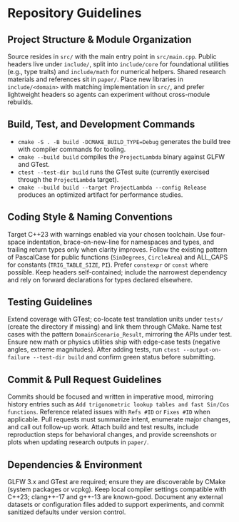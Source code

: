 # Repository Guidelines

## Project Structure & Module Organization
Source resides in `src/` with the main entry point in `src/main.cpp`. Public headers live under `include/`, split into `include/core` for foundational utilities (e.g., type traits) and `include/math` for numerical helpers. Shared research materials and references sit in `paper/`. Place new libraries in `include/<domain>` with matching implementation in `src/`, and prefer lightweight headers so agents can experiment without cross-module rebuilds.

## Build, Test, and Development Commands
- `cmake -S . -B build -DCMAKE_BUILD_TYPE=Debug` generates the build tree with compiler commands for tooling.
- `cmake --build build` compiles the `ProjectLambda` binary against GLFW and GTest.
- `ctest --test-dir build` runs the GTest suite (currently exercised through the `ProjectLambda` target).
- `cmake --build build --target ProjectLambda --config Release` produces an optimized artifact for performance studies.

## Coding Style & Naming Conventions
Target C++23 with warnings enabled via your chosen toolchain. Use four-space indentation, brace-on-new-line for namespaces and types, and trailing return types only when clarity improves. Follow the existing pattern of PascalCase for public functions (`SinDegrees`, `CircleArea`) and ALL_CAPS for constants (`TRIG_TABLE_SIZE`, `PI`). Prefer `constexpr` or `const` where possible. Keep headers self-contained; include the narrowest dependency and rely on forward declarations for types declared elsewhere.

## Testing Guidelines
Extend coverage with GTest; co-locate test translation units under `tests/` (create the directory if missing) and link them through CMake. Name test cases with the pattern `DomainScenario_Result`, mirroring the APIs under test. Ensure new math or physics utilities ship with edge-case tests (negative angles, extreme magnitudes). After adding tests, run `ctest --output-on-failure --test-dir build` and confirm green status before submitting.

## Commit & Pull Request Guidelines
Commits should be focused and written in imperative mood, mirroring history entries such as `Add trigonometric lookup tables and fast Sin/Cos functions`. Reference related issues with `Refs #ID` or `Fixes #ID` when applicable. Pull requests must summarize intent, enumerate major changes, and call out follow-up work. Attach build and test results, include reproduction steps for behavioral changes, and provide screenshots or plots when updating research outputs in `paper/`.

## Dependencies & Environment
GLFW 3.x and GTest are required; ensure they are discoverable by CMake (system packages or vcpkg). Keep local compiler settings compatible with C++23; clang++-17 and g++-13 are known-good. Document any external datasets or configuration files added to support experiments, and commit sanitized defaults under version control.
